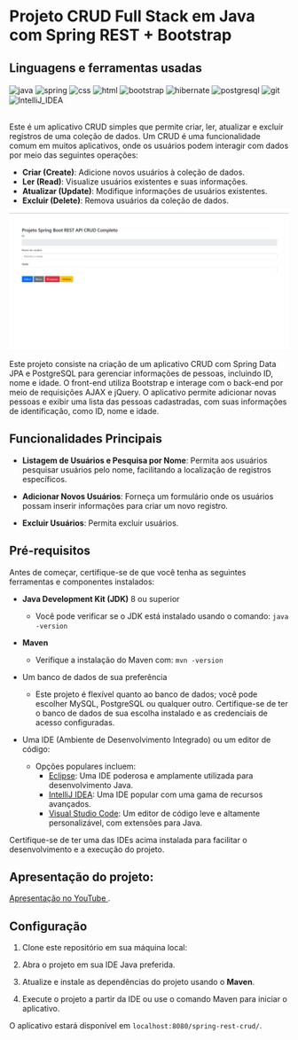 # Projeto CRUD Full Stack em Java com Spring REST + Bootstrap

## Linguagens e ferramentas  usadas
<div >
     <img align="center" alt="java" src="https://img.shields.io/badge/Java-ED8B00?style=for-the-badge&logo=java&logoColor=white">
     <img align="center" alt="spring" src="https://img.shields.io/badge/Spring-6DB33F?style=for-the-badge&logo=spring&logoColor=white">
     <img align="center" alt="css" src="https://img.shields.io/badge/CSS-239120?&style=for-the-badge&logo=css3&logoColor=white">
     <img align="center" alt="html" src="https://img.shields.io/badge/HTML-239120?style=for-the-badge&logo=html5&logoColor=white">
     <img align="center" alt="bootstrap" src="https://img.shields.io/badge/Bootstrap-563D7C?style=for-the-badge&logo=bootstrap&logoColor=white">
     <img align="center" alt="hibernate" src="https://img.shields.io/badge/Hibernate-59666C?style=for-the-badge&logo=Hibernate&logoColor=white">
     <img align="center" alt="postgresql" src="https://img.shields.io/badge/PostgreSQL-316192?style=for-the-badge&logo=postgresql&logoColor=white">
     <img align="center" alt="git" src="https://img.shields.io/badge/GIT-E44C30?style=for-the-badge&logo=git&logoColor=white">
     <img align="center" alt="IntelliJ_IDEA" src="https://img.shields.io/badge/IntelliJ_IDEA-000000.svg?style=for-the-badge&logo=intellij-idea&logoColor=white">
</div><br>

Este é um aplicativo CRUD simples que permite criar, ler, atualizar e excluir registros de uma coleção de dados. Um CRUD é uma funcionalidade comum em muitos aplicativos, onde os usuários podem interagir com dados por meio das seguintes operações:
- **Criar (Create)**: Adicione novos usuários à coleção de dados.
- **Ler (Read)**: Visualize usuários existentes e suas informações.
- **Atualizar (Update)**: Modifique informações de usuários existentes.
- **Excluir (Delete)**: Remova usuários da coleção de dados.

  
![Portfólio](https://github.com/Marcos-Gabriell/spring-rest-crud/blob/master/Desktop%20Screenshot%202023.10.26%20-%2013.41.47.57.png)

Este projeto consiste na criação de um aplicativo CRUD com Spring Data JPA e PostgreSQL para gerenciar informações de pessoas, incluindo ID, nome e idade. O front-end utiliza Bootstrap e interage com o back-end por meio de requisições AJAX e jQuery. O aplicativo permite adicionar novas pessoas e exibir uma lista das pessoas cadastradas, com suas informações de identificação, como ID, nome e idade.

  
## Funcionalidades Principais

- **Listagem de Usuários e Pesquisa por Nome**: Permita aos usuários pesquisar usuários pelo nome, facilitando a localização de registros específicos.

- **Adicionar Novos Usuários**: Forneça um formulário onde os usuários possam inserir informações para criar um novo registro.

- **Excluir Usuários**: Permita excluir usuários.

  



## Pré-requisitos

Antes de começar, certifique-se de que você tenha as seguintes ferramentas e componentes instalados:

- **Java Development Kit (JDK)** 8 ou superior
  - Você pode verificar se o JDK está instalado usando o comando: `java -version`

- **Maven**
  - Verifique a instalação do Maven com: `mvn -version`

- Um banco de dados de sua preferência
  - Este projeto é flexível quanto ao banco de dados; você pode escolher MySQL, PostgreSQL ou qualquer outro. Certifique-se de ter o banco de dados de sua escolha instalado e as credenciais de acesso configuradas.

- Uma IDE (Ambiente de Desenvolvimento Integrado) ou um editor de código:
  - Opções populares incluem:
    - [Eclipse](https://www.eclipse.org/downloads/): Uma IDE poderosa e amplamente utilizada para desenvolvimento Java.
    - [IntelliJ IDEA](https://www.jetbrains.com/idea/download/): Uma IDE popular com uma gama de recursos avançados.
    - [Visual Studio Code](https://code.visualstudio.com/download): Um editor de código leve e altamente personalizável, com extensões para Java.

Certifique-se de ter uma das IDEs acima instalada para facilitar o desenvolvimento e a execução do projeto.
## Apresentação do projeto:
[Apresentação no YouTube ](https://youtu.be/GpqFSneDuZg).

## Configuração

1. Clone este repositório em sua máquina local:

2. Abra o projeto em sua IDE Java preferida.

3. Atualize e instale as dependências do projeto usando o **Maven**.

4. Execute o projeto a partir da IDE ou use o comando Maven para iniciar o aplicativo.


O aplicativo estará disponível em `localhost:8080/spring-rest-crud/`.
